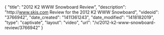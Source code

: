 {
    "title": "2012 K2 WWW Snowboard Review",
    "description": "http:\/\/www.skis.com Review for the 2012 K2 WWW Snowboard",
    "videoid": "3766942",
    "date_created": "1411361243",
    "date_modified": "1418182019",
    "type": "captivate",
    "layout": "video",
    "url": "\/v\/2012-k2-www-snowboard-review\/3766942"
}